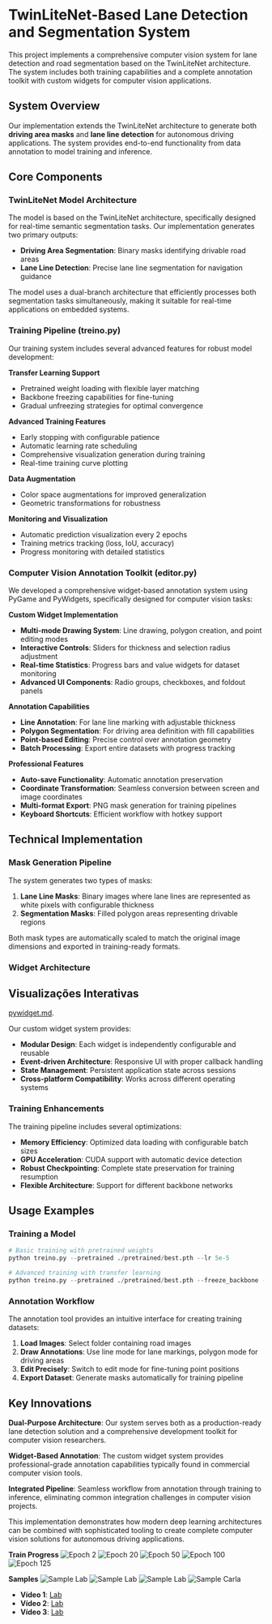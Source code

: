 
# TwinLiteNet-Based Lane Detection and Segmentation System

This project implements a comprehensive computer vision system for lane detection and road segmentation based on the TwinLiteNet architecture. The system includes both training capabilities and a complete annotation toolkit with custom widgets for computer vision applications.

## System Overview

Our implementation extends the TwinLiteNet architecture to generate both **driving area masks** and **lane line detection** for autonomous driving applications. The system provides end-to-end functionality from data annotation to model training and inference.

## Core Components

### **TwinLiteNet Model Architecture**

The model is based on the TwinLiteNet architecture, specifically designed for real-time semantic segmentation tasks. Our implementation generates two primary outputs:

- **Driving Area Segmentation**: Binary masks identifying drivable road areas
- **Lane Line Detection**: Precise lane line segmentation for navigation guidance

The model uses a dual-branch architecture that efficiently processes both segmentation tasks simultaneously, making it suitable for real-time applications on embedded systems.

### **Training Pipeline (treino.py)**

Our training system includes several advanced features for robust model development:

**Transfer Learning Support**

- Pretrained weight loading with flexible layer matching
- Backbone freezing capabilities for fine-tuning
- Gradual unfreezing strategies for optimal convergence

**Advanced Training Features**

- Early stopping with configurable patience
- Automatic learning rate scheduling
- Comprehensive visualization generation during training
- Real-time training curve plotting

**Data Augmentation**

- Color space augmentations for improved generalization
- Geometric transformations for robustness

**Monitoring and Visualization**

- Automatic prediction visualization every 2 epochs
- Training metrics tracking (loss, IoU, accuracy)
- Progress monitoring with detailed statistics


### **Computer Vision Annotation Toolkit (editor.py)**

We developed a comprehensive widget-based annotation system using PyGame and PyWidgets, specifically designed for computer vision tasks:

**Custom Widget Implementation**

- **Multi-mode Drawing System**: Line drawing, polygon creation, and point editing modes
- **Interactive Controls**: Sliders for thickness and selection radius adjustment
- **Real-time Statistics**: Progress bars and value widgets for dataset monitoring
- **Advanced UI Components**: Radio groups, checkboxes, and foldout panels

**Annotation Capabilities**

- **Line Annotation**: For lane line marking with adjustable thickness
- **Polygon Segmentation**: For driving area definition with fill capabilities
- **Point-based Editing**: Precise control over annotation geometry
- **Batch Processing**: Export entire datasets with progress tracking

**Professional Features**

- **Auto-save Functionality**: Automatic annotation preservation
- **Coordinate Transformation**: Seamless conversion between screen and image coordinates
- **Multi-format Export**: PNG mask generation for training pipelines
- **Keyboard Shortcuts**: Efficient workflow with hotkey support


## Technical Implementation

### **Mask Generation Pipeline**

The system generates two types of masks:

1. **Lane Line Masks**: Binary images where lane lines are represented as white pixels with configurable thickness
2. **Segmentation Masks**: Filled polygon areas representing drivable regions

Both mask types are automatically scaled to match the original image dimensions and exported in training-ready formats.

### **Widget Architecture**

## Visualizações Interativas
[pywidget.md](pywidget.md).

Our custom widget system provides:

- **Modular Design**: Each widget is independently configurable and reusable
- **Event-driven Architecture**: Responsive UI with proper callback handling
- **State Management**: Persistent application state across sessions
- **Cross-platform Compatibility**: Works across different operating systems


### **Training Enhancements**

The training pipeline includes several optimizations:

- **Memory Efficiency**: Optimized data loading with configurable batch sizes
- **GPU Acceleration**: CUDA support with automatic device detection
- **Robust Checkpointing**: Complete state preservation for training resumption
- **Flexible Architecture**: Support for different backbone networks


## Usage Examples

### **Training a Model**

```python
# Basic training with pretrained weights
python treino.py --pretrained ./pretrained/best.pth --lr 5e-5

# Advanced training with transfer learning
python treino.py --pretrained ./pretrained/best.pth --freeze_backbone --unfreeze_epoch 15 --lr 1e-4 --patience 20
```


### **Annotation Workflow**

The annotation tool provides an intuitive interface for creating training datasets:

1. **Load Images**: Select folder containing road images
2. **Draw Annotations**: Use line mode for lane markings, polygon mode for driving areas
3. **Edit Precisely**: Switch to edit mode for fine-tuning point positions
4. **Export Dataset**: Generate masks automatically for training pipeline

## Key Innovations

**Dual-Purpose Architecture**: Our system serves both as a production-ready lane detection solution and a comprehensive development toolkit for computer vision researchers.

**Widget-Based Annotation**: The custom widget system provides professional-grade annotation capabilities typically found in commercial computer vision tools.

**Integrated Pipeline**: Seamless workflow from annotation through training to inference, eliminating common integration challenges in computer vision projects.

This implementation demonstrates how modern deep learning architectures can be combined with sophisticated tooling to create complete computer vision solutions for autonomous driving applications.


**Train Progress**
![Epoch 2]( visualizations/predictions_epoch_002.png)
![Epoch 20]( visualizations/predictions_epoch_020.png)
![Epoch 50]( visualizations/predictions_epoch_50.png)
![Epoch 100]( visualizations/predictions_epoch_100.png)
![Epoch 125]( visualizations/predictions_epoch_126.png)

**Samples**
![Sample Lab](results/vlcsnap-2025-05-30-09h13m51s106.png)
![Sample Lab](results/vlcsnap-2025-05-30-09h17m25s512.png)
![Sample Lab]( results/vlcsnap-2025-05-30-09h17m43s105.png)
![Sample Carla]( results/frame_15_173904.jpg)


- **Vídeo 1**: [Lab](Videos/sample1.mp4)
- **Vídeo 2**: [Lab](Videos/sample2.mp4)
- **Vídeo 3**: [Lab](Videos/sample3.mp4)
 
 